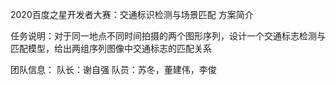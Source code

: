 2020百度之星开发者大赛：交通标识检测与场景匹配 方案简介

任务说明：对于同一地点不同时间拍摄的两个图形序列，设计一个交通标志检测与匹配模型，给出两组序列图像中交通标志的匹配关系

团队信息：
队长：谢自强
队员：苏冬，董建伟，李俊
